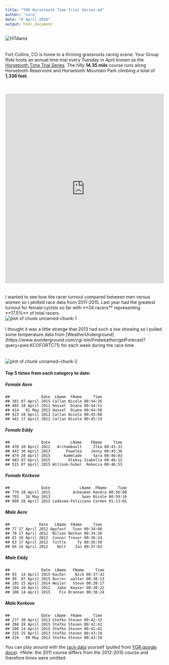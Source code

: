 ```yaml
---
title: "YGR Horsetooth Time Trial Series.md"
author: "sara"
date: "6 April 2016"
output: html_document
---
```

![HTdams](https://raw.githubusercontent.com/skammlade/skammlade.github.io/master/images/dams_handlebar.jpg)
<br>
<br>
<br>
Fort Collins, CO is home to a thriving grassroots racing scene. Your Group Ride hosts an annual time trial every Tuesday in April known as the [Horsetooth Time Trial Series](http://yourgroupride.com/index.php/local-races/horsetooth-time-trial-series). The hilly **14.35 mile** course runs along Horsetooth Reservoire and Horsetooth Mountain Park climbing a total of **1,336 feet**.
<br>
<br>
<br>
<iframe style="width:100%;height:600px;" src="https://veloviewer.com/segments/1213731/embed2" frameborder="0" scrolling="no"></iframe>  
<br>
<br>
<br>
I wanted to see how the racer turnout compared between men versus women so I plotted race data from 2011-2015. Last year had the greatest turnout for female cyclsts so far with **34 racers** representing **17.5%** of total racers.

<img src="figure/unnamed-chunk-1-1.png" title="plot of chunk unnamed-chunk-1" alt="plot of chunk unnamed-chunk-1" style="display: block; margin: auto;" />
<br>
I thought it was a little strange that 2013 had such a low showing so I pulled some temperature data from [WeatherUnderground](https://www.wunderground.com/cgi-bin/findweather/getForecast?query=pws:KCOFORTC71) for each week during the race time.
<br>
<br>
<br>
<img src="figure/unnamed-chunk-2-1.png" title="plot of chunk unnamed-chunk-2" alt="plot of chunk unnamed-chunk-2" style="display: block; margin: auto;" />

#### Top 5 times from each category to date: 

##### Female Aero 

```
##              Date  LName  FName     Time
## 381 07 April 2015 Callan Nicole 00:44:26
## 403 10 April 2012 Hassel  Diana 00:44:51
## 414   01 May 2012 Hassel  Diana 00:44:58
## 423 10 April 2012 Callan Nicole 00:45:08
## 441 17 April 2012 Callan Nicole 00:45:33
```
##### Female Eddy 

```
##              Date         LName    FName     Time
## 439 10 April 2012   Archambault     Ilka 00:45:31
## 443 30 April 2013       Powelka    Jenny 00:45:36
## 474 28 April 2015      Kammlade     Sara 00:46:03
## 483 07 April 2015        Oleksy Isabella 00:46:12
## 515 07 April 2015 Witinok-huber  Rebecca 00:46:53
```
##### Female Kerkove  

```
##              Date             LName  FName     Time
## 779 28 April 2015          Arbesman Kendra 00:56:08
## 793   16 May 2013              Swan Nicole 00:59:16
## 809 28 April 2015 Ledesma-Feliciano Carmen 01:13:01
```
##### Male Aero  

```
##             Date   LName  FName     Time
## 77 17 April 2012 Agofast   Ivan 00:34:00
## 78 17 April 2012  Wilson Nathan 00:34:26
## 81 10 April 2012  Connor Trevor 00:36:24
## 83 17 April 2012  Tuttle     Ty 00:36:50
## 84 24 April 2012    Holt    Ian 00:37:02
```
##### Male Eddy  
 
```
##              Date  LName   FName     Time
## 93  14 April 2015 Kacher    Nick 00:37:42
## 99  07 April 2015 Durrer  walter 00:38:13
## 101 15 April 2014 Weiler   Steve 00:38:17
## 104 10 April 2012   Jake  Keyser 00:38:22
## 106 14 April 2015    Fix Brannan 00:38:24
```
##### Male Kerkove

```
##              Date  LName  FName     Time
## 277 30 April 2013 Stefko Steven 00:42:32
## 284 28 April 2015 Stefko Steven 00:42:41
## 286 14 April 2015 Stefko Steven 00:42:42
## 315 25 April 2013 Stefko Steven 00:43:10
## 324   09 May 2013 Stefko Steven 00:43:18
```

You can play around with the [race data](https://github.com/skammlade/projects/blob/master/HTTT/HTTT.csv) yourself (pulled from [YGR google docs](https://docs.google.com/spreadsheets/d/1dNnqC5YTzURecVyo8U4a_RAv-KwQoJtCwnjseIOjg1g/edit?pref=2&pli=1#gid=234516618)). *Note: the 2011 course differs from the 2012-2015 course and therefore times were omitted.
